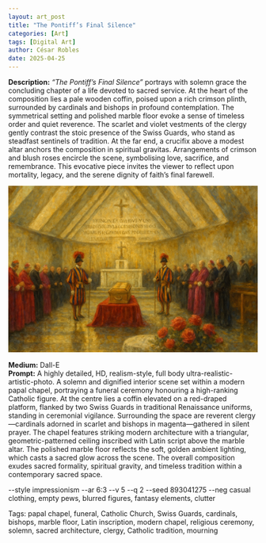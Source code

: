 ```yaml
---
layout: art_post
title: "The Pontiff’s Final Silence"
categories: [Art]
tags: [Digital Art]
author: César Robles
date: 2025-04-25
---
```

**Description:** *“The Pontiff’s Final Silence”* portrays with solemn grace the concluding chapter of a life devoted to sacred service. At the heart of the composition lies a pale wooden coffin, poised upon a rich crimson plinth, surrounded by cardinals and bishops in profound contemplation. The symmetrical setting and polished marble floor evoke a sense of timeless order and quiet reverence. The scarlet and violet vestments of the clergy gently contrast the stoic presence of the Swiss Guards, who stand as steadfast sentinels of tradition. At the far end, a crucifix above a modest altar anchors the composition in spiritual gravitas. Arrangements of crimson and blush roses encircle the scene, symbolising love, sacrifice, and remembrance. This evocative piece invites the viewer to reflect upon mortality, legacy, and the serene dignity of faith’s final farewell.

![The Pontiff’s Final Silence](/imag/digital_art/the_pontiffs_final_silence.jpg)

**Medium:** Dall-E\
**Prompt:** A highly detailed, HD, realism-style,  full body ultra-realistic-artistic-photo. A solemn and dignified interior scene set within a modern papal chapel, portraying a funeral ceremony honouring a high-ranking Catholic figure. At the centre lies a coffin elevated on a red-draped platform, flanked by two Swiss Guards in traditional Renaissance uniforms, standing in ceremonial vigilance. Surrounding the space are reverent clergy—cardinals adorned in scarlet and bishops in magenta—gathered in silent prayer. The chapel features striking modern architecture with a triangular, geometric-patterned ceiling inscribed with Latin script above the marble altar. The polished marble floor reflects the soft, golden ambient lighting, which casts a sacred glow across the scene. The overall composition exudes sacred formality, spiritual gravity, and timeless tradition within a contemporary sacred space.

--style impressionism --ar 6:3 --v 5 --q 2 --seed 893041275 --neg casual clothing, empty pews, blurred figures, fantasy elements, clutter

Tags: papal chapel, funeral, Catholic Church, Swiss Guards, cardinals, bishops, marble floor, Latin inscription, modern chapel, religious ceremony, solemn, sacred architecture, clergy, Catholic tradition, mourning
